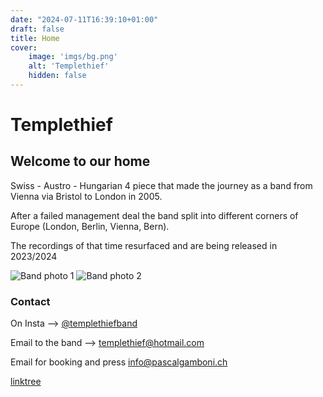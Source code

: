 ```yaml
---
date: "2024-07-11T16:39:10+01:00"
draft: false
title: Home
cover:
    image: 'imgs/bg.png'
    alt: 'Templethief'
    hidden: false
---
```


# Templethief

## Welcome to our home

Swiss - Austro - Hungarian 4 piece that made the journey as a band from Vienna via Bristol to London in 2005.

After a failed management deal the band split into different corners of Europe (London, Berlin, Vienna, Bern).

The recordings of that time resurfaced and are being released in 2023/2024


![Band photo 1](imgs/templethief01.png)
![Band photo 2](imgs/templethief02.png)


### Contact
On Insta --> [@templethiefband](https://www.instagram.com/templethiefband/)

Email to the band --> templethief@hotmail.com

Email for booking and press info@pascalgamboni.ch

[linktree](https://linktr.ee/templethief?utm_source=linktree_profile_share&ltsid=69d69573-236b-4f83-9348-296fcff4f289)

